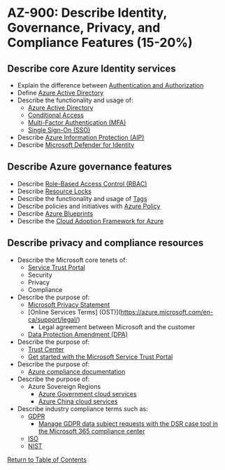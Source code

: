 # AZ-900: Describe Identity, Governance, Privacy, and Compliance Features (15-20%)

## Describe core Azure Identity services

* Explain the difference between [Authentication and Authorization](https://docs.microsoft.com/en-us/azure/app-service/overview-authentication-authorization)
* Define [Azure Active Directory](https://docs.microsoft.com/en-ca/azure/active-directory/fundamentals/active-directory-whatis)
* Describe the functionality and usage of:
    * [Azure Active Directory](https://azure.microsoft.com/en-us/services/active-directory/)
    * [Conditional Access](https://docs.microsoft.com/en-us/azure/active-directory/conditional-access/overview)
    * [Multi-Factor Authentication (MFA)](https://docs.microsoft.com/en-us/azure/active-directory/authentication/concept-mfa-howitworks)
    * [Single Sign-On (SSO)](https://docs.microsoft.com/en-us/azure/active-directory/hybrid/how-to-connect-sso)
* Describe [Azure Information Protection (AIP)](https://docs.microsoft.com/en-us/azure/information-protection/what-is-information-protection)
* Describe [Microsoft Defender for Identity](https://docs.microsoft.com/en-us/defender-for-identity/what-is)

## Describe Azure governance features

* Describe [Role-Based Access Control (RBAC)](https://docs.microsoft.com/en-us/azure/role-based-access-control/overview)
* Describe [Resource Locks](https://docs.microsoft.com/en-us/azure/azure-resource-manager/resource-group-lock-resources)
* Describe the functionality and usage of [Tags](https://docs.microsoft.com/en-us/azure/azure-resource-manager/resource-group-using-tags)
* Describe policies and initiatives with [Azure Policy](https://docs.microsoft.com/en-us/azure/governance/policy/overview)
* Describe [Azure Blueprints](https://docs.microsoft.com/en-us/azure/governance/blueprints/overview)
* Describe the [Cloud Adoption Framework for Azure](https://docs.microsoft.com/en-us/azure/cloud-adoption-framework/)

## Describe privacy and compliance resources

* Describe the Microsoft core tenets of:
    * [Service Trust Portal](https://servicetrust.microsoft.com/)
    * Security
    * Privacy
    * Compliance
* Describe the purpose of:
    * [Microsoft Privacy Statement](https://privacy.microsoft.com/en-ca/privacystatement)
    * [Online Services Terms] (OST)](https://azure.microsoft.com/en-ca/support/legal/)
        * Legal agreement between Microsoft and the customer
    * [Data Protection Amendment (DPA)](https://www.microsoft.com/licensing/docs/view/Microsoft-Products-and-Services-Data-Protection-Addendum-DPA)
* Describe the purpose of:
    * [Trust Center](https://www.microsoft.com/en-us/trustcenter/cloudservices/azure)
    * [Get started with the Microsoft Service Trust Portal](https://docs.microsoft.com/en-us/office365/securitycompliance/get-started-with-service-trust-portal)
* Describe the purpose of:
    * [Azure compliance documentation](https://docs.microsoft.com/en-us/azure/compliance/)
* Describe the purpose of:
    * Azure Sovereign Regions
        * [Azure Government cloud services](https://docs.microsoft.com/en-us/azure/azure-government/documentation-government-welcome)
        * [Azure China cloud services](https://docs.microsoft.com/en-us/azure/china/overview-operations)
* Describe industry compliance terms such as:
    * [GDPR](https://www.microsoft.com/en-us/trustcenter/privacy/gdpr/gdpr-overview)
        * [Manage GDPR data subject requests with the DSR case tool in the Microsoft 365 compliance center](https://docs.microsoft.com/en-us/office365/securitycompliance/manage-gdpr-data-subject-requests-with-the-dsr-case-tool)
    * [ISO](https://www.microsoft.com/en-us/TrustCenter/Compliance/iso-iec-27018)
    * [NIST](https://www.microsoft.com/en-us/trustcenter/compliance/NIST_CSF)

[Return to Table of Contents](README.md)